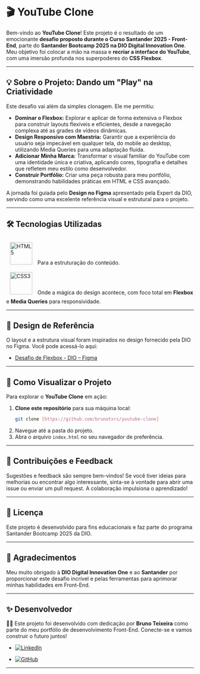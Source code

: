 # 🎬 YouTube Clone

Bem-vindo ao **YouTube Clone**\! Este projeto é o resultado de um emocionante **desafio proposto durante o Curso Santander 2025 - Front-End**, parte do **Santander Bootcamp 2025 na DIO Digital Innovation One**. Meu objetivo foi colocar a mão na massa e **recriar a interface do YouTube**, com uma imersão profunda nos superpoderes do **CSS Flexbox**.

-----

## 💡 Sobre o Projeto: Dando um "Play" na Criatividade

Este desafio vai além da simples clonagem. Ele me permitiu:

  * **Dominar o Flexbox:** Explorar e aplicar de forma extensiva o Flexbox para construir layouts flexíveis e eficientes, desde a navegação complexa até as grades de vídeos dinâmicas.
  * **Design Responsivo com Maestria:** Garantir que a experiência do usuário seja impecável em qualquer tela, do mobile ao desktop, utilizando Media Queries para uma adaptação fluida.
  * **Adicionar Minha Marca:** Transformar o visual familiar do YouTube com uma identidade única e criativa, aplicando cores, tipografia e detalhes que refletem meu estilo como desenvolvedor.
  * **Construir Portfólio:** Criar uma peça robusta para meu portfólio, demonstrando habilidades práticas em HTML e CSS avançado.

A jornada foi guiada pelo **Design no Figma** apresentado pela Expert da DIO, servindo como uma excelente referência visual e estrutural para o projeto.

-----

## 🛠️ Tecnologias Utilizadas

<div>
<a href="https://www.w3schools.com/html/default.asp" target="_blank"><img style="margin: 10px" src="https://profilinator.rishav.dev/skills-assets/html5-original-wordmark.svg" alt="HTML5" height="60" /></a>
<span>Para a estruturação do conteúdo.</span>
</div>


<div>
<a href="https://www.w3schools.com/css/" target="_blank"><img style="margin: 10px" src="https://profilinator.rishav.dev/skills-assets/css3-original-wordmark.svg" alt="CSS3" height="60" /></a>
<span>Onde a mágica do design acontece, com foco total em <strong>Flexbox</strong> e <strong>Media Queries</strong> para responsividade.</span>
</div> 

-----

## 🎨 Design de Referência

O layout e a estrutura visual foram inspirados no design fornecido pela DIO no Figma. Você pode acessá-lo aqui:

  * [Desafio de Flexbox - DIO – Figma](https://www.google.com/search?q=https://www.figma.com/community/file/1029140409890289139/desafio-de-flexbox-dio)

-----

## 🚀 Como Visualizar o Projeto

Para explorar o **YouTube Clone** em ação:

1.  **Clone este repositório** para sua máquina local:
    ```bash
    git clone [https://github.com/brunotxrs/youtube-clone]
    ```
2.  Navegue até a pasta do projeto.
3.  Abra o arquivo `index.html` no seu navegador de preferência.

-----

## 🤝 Contribuições e Feedback

Sugestões e feedback são sempre bem-vindos\! Se você tiver ideias para melhorias ou encontrar algo interessante, sinta-se à vontade para abrir uma issue ou enviar um pull request. A colaboração impulsiona o aprendizado\!

-----

## 📄 Licença

Este projeto é desenvolvido para fins educacionais e faz parte do programa Santander Bootcamp 2025 da DIO.

-----

## 🙏 Agradecimentos

Meu muito obrigado à **DIO Digital Innovation One** e ao **Santander** por proporcionar este desafio incrível e pelas ferramentas para aprimorar minhas habilidades em Front-End.

-----

## ✨ Desenvolvedor

👨‍💻 Este projeto foi desenvolvido com dedicação por **Bruno Teixeira** como parte do meu portfólio de desenvolvimento Front-End. Conecte-se e vamos construir o futuro juntos\!

- [![LinkedIn](https://custom-icon-badges.demolab.com/badge/LinkedIn-0A66C2?logo=linkedin-white&logoColor=fff)](https://www.linkedin.com/in/brunotxrs/)

- [![GitHub](https://img.shields.io/badge/GitHub-%23121011.svg?logo=github&logoColor=white)](https://github.com/brunotxrs)

-----
